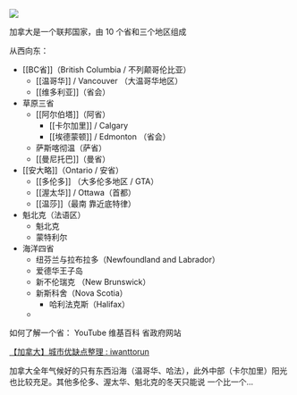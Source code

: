
![](https://picture-guan.oss-cn-hangzhou.aliyuncs.com/20220829144453.png)

加拿大是一个联邦国家，由 10 个省和三个地区组成

从西向东：
- [[BC省]]（British Columbia / 不列颠哥伦比亚）
	- [[温哥华]]  / Vancouver （大温哥华地区）
	- [[维多利亚]]（省会）
- 草原三省
	- [[阿尔伯塔]]（阿省）
		- [[卡尔加里]] / Calgary
		- [[埃德蒙顿]] / Edmonton （省会）
	- 萨斯喀彻温（萨省）
	- [[曼尼托巴]]（曼省）
- [[安大略]]（Ontario / 安省）
	- [[多伦多]] （大多伦多地区 / GTA）
	- [[渥太华]] / Ottawa（首都）
	- [[温莎]]（最南 靠近底特律）
- 魁北克（法语区）
	- 魁北克
	- 蒙特利尔
- 海洋四省
	- 纽芬兰与拉布拉多（Newfoundland and Labrador）
	- 爱德华王子岛
	- 新不伦瑞克 （New Brunswick） 
	- 新斯科舍（Nova Scotia） 
		- 哈利法克斯（Halifax）
	- <!--面朝大海、春暖花开、民风淳朴、经济不行-->


如何了解一个省：
	YouTube
	维基百科
	省政府网站

[【加拿大】城市优缺点整理 : iwanttorun](https://www.reddit.com/r/iwanttorun/comments/xfof8g/%E5%8A%A0%E6%8B%BF%E5%A4%A7%E5%9F%8E%E5%B8%82%E4%BC%98%E7%BC%BA%E7%82%B9%E6%95%B4%E7%90%86/?utm_source=share&utm_medium=ios_app&utm_name=iossmf)

加拿大全年气候好的只有东西沿海（温哥华、哈法），此外中部（卡尔加里）阳光也比较充足。其他多伦多、渥太华、魁北克的冬天只能说 一个比一个...